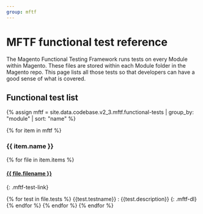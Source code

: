 ```yaml
---
group: mftf
---
```

<style>
.mftf-dl {
  margin-bottom: 2.5em;
}
dl dt{
  font-weight:400;
}
</style>

# MFTF functional test reference

The Magento Functional Testing Framework runs tests on every Module within Magento. These files are stored within each Module folder in the Magento repo.
This page lists all those tests so that developers can have a good sense of what is covered.

## Functional test list

{% assign mftf = site.data.codebase.v2_3.mftf.functional-tests | group_by: "module" | sort: "name"  %}

{% for item in mftf %}

### {{ item.name }}
{% for file in item.items %}
#### [{{ file.filename }}]({{file.repo}})
{: .mftf-test-link}

{% for test in file.tests %}
{{test.testname}}
  : {{test.description}}
{: .mftf-dl}
{% endfor %}
{% endfor %}
{% endfor %}

